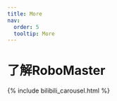 ```yaml
---
title: More
nav:
  order: 5
  tooltip: More
---
```


# 了解RoboMaster

{% include bilibili_carousel.html %}


